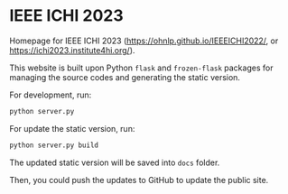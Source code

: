 # IEEE ICHI 2023

Homepage for IEEE ICHI 2023 (https://ohnlp.github.io/IEEEICHI2022/, or https://ichi2023.institute4hi.org/).

This website is built upon Python `flask` and `frozen-flask` packages for managing the source codes and generating the static version. 

For development, run:

```bash
python server.py
```

For update the static version, run:

```bash
python server.py build
```

The updated static version will be saved into `docs` folder.

Then, you could push the updates to GitHub to update the public site.
